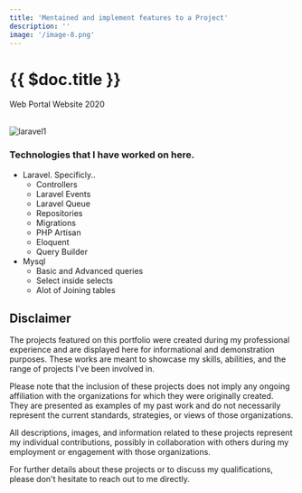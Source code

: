 ```yaml
---
title: 'Mentained and implement features to a Project'
description: ''
image: '/image-8.png'
---
```


# {{ $doc.title }}

<i class="bx bxs-purchase-tag"></i> Web Portal Website <i class="bx bxs-time"></i> 2020<br>
<br>

![laravel1](/image-8.png)

### Technologies that I have worked on here.

- Laravel. Specificly..
  - Controllers
  - Laravel Events
  - Laravel Queue
  - Repositories
  - Migrations
  - PHP Artisan
  - Eloquent
  - Query Builder
- Mysql
  - Basic and Advanced queries
  - Select inside selects
  - Alot of Joining tables


## Disclaimer

The projects featured on this portfolio were created during my professional experience and are displayed here for informational and demonstration purposes. These works are meant to showcase my skills, abilities, and the range of projects I've been involved in.

Please note that the inclusion of these projects does not imply any ongoing affiliation with the organizations for which they were originally created. They are presented as examples of my past work and do not necessarily represent the current standards, strategies, or views of those organizations.

All descriptions, images, and information related to these projects represent my individual contributions, possibly in collaboration with others during my employment or engagement with those organizations.

For further details about these projects or to discuss my qualifications, please don't hesitate to reach out to me directly.

